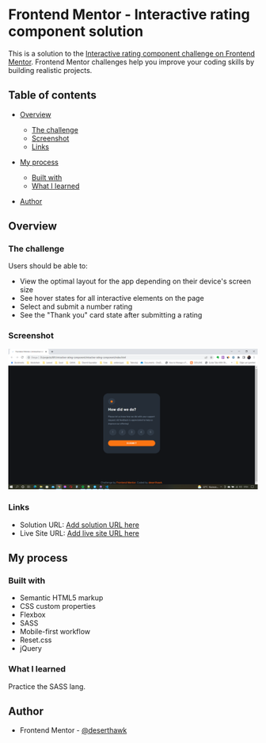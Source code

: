 # Frontend Mentor - Interactive rating component solution

This is a solution to the [Interactive rating component challenge on Frontend Mentor](https://www.frontendmentor.io/challenges/interactive-rating-component-koxpeBUmI). Frontend Mentor challenges help you improve your coding skills by building realistic projects. 

## Table of contents

- [Overview](#overview)
  - [The challenge](#the-challenge)
  - [Screenshot](#screenshot)
  - [Links](#links)
- [My process](#my-process)
  - [Built with](#built-with)
  - [What I learned](#what-i-learned)


- [Author](#author)



## Overview

### The challenge

Users should be able to:

- View the optimal layout for the app depending on their device's screen size
- See hover states for all interactive elements on the page
- Select and submit a number rating
- See the "Thank you" card state after submitting a rating

### Screenshot

![](images/screenshot.png)
 
### Links

- Solution URL: [Add solution URL here](https://your-solution-url.com)
- Live Site URL: [Add live site URL here](https://deserthawk.github.io/intractive-rating-component/)

## My process

### Built with

- Semantic HTML5 markup
- CSS custom properties
- Flexbox
- SASS
- Mobile-first workflow
- Reset.css
- jQuery

### What I learned

Practice the SASS lang.

## Author

- Frontend Mentor - [@deserthawk](https://www.frontendmentor.io/profile/deserthawk)
